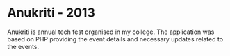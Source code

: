 # Anukriti - 2013

Anukriti is annual tech fest organised in my college. The application was based on PHP providing the event details and necessary updates related to the events.
